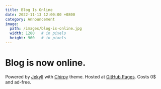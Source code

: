 ```yaml
---
title: Blog Is Online
date: 2022-11-13 12:00:00 +0800
category: Announcement
image:
  path: /images/blog-is-online.jpg
  width: 1280   # in pixels
  height: 960   # in pixels
---
```


# Blog is now online. 
Powered by [Jekyll](https://jekyllrb.com/) with [Chirpy](https://github.com/cotes2020/jekyll-theme-chirpy) theme. 
Hosted at [GitHub Pages](https://pages.github.com). 
Costs 0$ and ad-free.